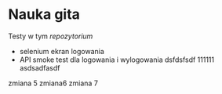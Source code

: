 # Nauka gita

Testy w tym *repozytorium*

- selenium ekran logowania
- API smoke test dla logowania i wylogowania
dsfdsfsdf
111111
asdsadfasdf

zmiana 5
zmiana6
zmiana 7
